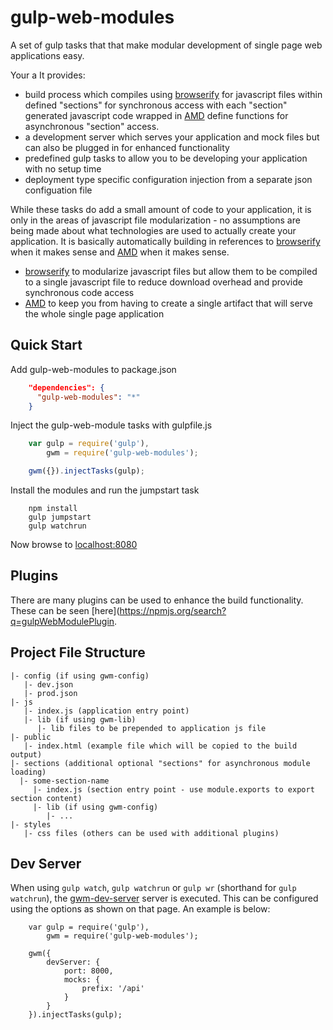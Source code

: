 gulp-web-modules
================

A set of gulp tasks that that make modular development of single page  web applications easy.

Your a
  It provides:
* build process which compiles using [browserify](http://browserify.org/) for javascript files within defined "sections" for synchronous access with each "section" generated javascript code wrapped in [AMD](http://requirejs.org/docs/whyamd.html) define functions for asynchronous "section" access.
* a development server which serves your application and mock files but can also be plugged in for enhanced functionality
* predefined gulp tasks to allow you to be developing your application with no setup time
* deployment type specific configuration injection from a separate json configuation file

While these tasks do add a small amount of code to your application, it is only in the areas of javascript file modularization - no assumptions are being made about what technologies are used to actually create your application.  It is basically automatically building in references to [browserify](http://browserify.org/) when it makes sense and [AMD](http://requirejs.org/docs/whyamd.html) when it makes sense.
* [browserify](http://browserify.org/) to modularize javascript files but allow them to be compiled to a single javascript file to reduce download overhead and provide synchronous code access
* [AMD](http://requirejs.org/docs/whyamd.html) to keep you from having to create a single artifact that will serve the whole single page application

Quick Start
------------
Add gulp-web-modules to package.json
```json
    "dependencies": {
      "gulp-web-modules": "*"
    }
```

Inject the gulp-web-module tasks with gulpfile.js
```javascript
    var gulp = require('gulp'),
        gwm = require('gulp-web-modules');

    gwm({}).injectTasks(gulp);
```

Install the modules and run the jumpstart task
```
    npm install
    gulp jumpstart
    gulp watchrun
```
Now browse to [localhost:8080](http://localhost:8080)

Plugins
-----------
There are many plugins can be used to enhance the build functionality.  These can be seen [here](https://npmjs.org/search?q=gulpWebModulePlugin.

Project File Structure
-----------
```
|- config (if using gwm-config)
   |- dev.json
   |- prod.json
|- js
   |- index.js (application entry point)
   |- lib (if using gwm-lib)
      |- lib files to be prepended to application js file
|- public
   |- index.html (example file which will be copied to the build output)
|- sections (additional optional "sections" for asynchronous module loading)
  |- some-section-name
     |- index.js (section entry point - use module.exports to export section content)
     |- lib (if using gwm-config)
        |- ...
|- styles
   |- css files (others can be used with additional plugins)
```

Dev Server
------------
When using ```gulp watch```, ```gulp watchrun``` or ```gulp wr``` (shorthand for ```gulp watchrun```), the [gwm-dev-server](https://github.com/jhudson8/gwm-dev-server) server is executed.  This can be configured using the options as shown on that page.  An example is below:
```
    var gulp = require('gulp'),
        gwm = require('gulp-web-modules');

    gwm({
        devServer: {
            port: 8000,
            mocks: {
                prefix: '/api'
            }
        }
    }).injectTasks(gulp);

```
